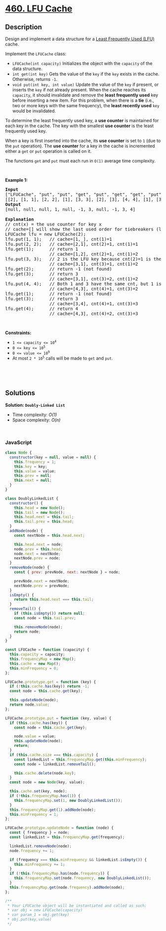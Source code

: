 # [460. LFU Cache](https://leetcode.com/problems/lfu-cache)

## Description

<div class="elfjS" data-track-load="description_content"><p>Design and implement a data structure for a <a href="https://en.wikipedia.org/wiki/Least_frequently_used" target="_blank">Least Frequently Used (LFU)</a> cache.</p>

<p>Implement the <code>LFUCache</code> class:</p>

<ul>
	<li><code>LFUCache(int capacity)</code> Initializes the object with the <code>capacity</code> of the data structure.</li>
	<li><code>int get(int key)</code> Gets the value of the <code>key</code> if the <code>key</code> exists in the cache. Otherwise, returns <code>-1</code>.</li>
	<li><code>void put(int key, int value)</code> Update the value of the <code>key</code> if present, or inserts the <code>key</code> if not already present. When the cache reaches its <code>capacity</code>, it should invalidate and remove the <strong>least frequently used</strong> key before inserting a new item. For this problem, when there is a <strong>tie</strong> (i.e., two or more keys with the same frequency), the <strong>least recently used</strong> <code>key</code> would be invalidated.</li>
</ul>

<p>To determine the least frequently used key, a <strong>use counter</strong> is maintained for each key in the cache. The key with the smallest <strong>use counter</strong> is the least frequently used key.</p>

<p>When a key is first inserted into the cache, its <strong>use counter</strong> is set to <code>1</code> (due to the <code>put</code> operation). The <strong>use counter</strong> for a key in the cache is incremented either a <code>get</code> or <code>put</code> operation is called on it.</p>

<p>The functions&nbsp;<code data-stringify-type="code">get</code>&nbsp;and&nbsp;<code data-stringify-type="code">put</code>&nbsp;must each run in <code>O(1)</code> average time complexity.</p>

<p>&nbsp;</p>
<p><strong class="example">Example 1:</strong></p>

<pre><strong>Input</strong>
["LFUCache", "put", "put", "get", "put", "get", "get", "put", "get", "get", "get"]
[[2], [1, 1], [2, 2], [1], [3, 3], [2], [3], [4, 4], [1], [3], [4]]
<strong>Output</strong>
[null, null, null, 1, null, -1, 3, null, -1, 3, 4]

<strong>Explanation</strong>
// cnt(x) = the use counter for key x
// cache=[] will show the last used order for tiebreakers (leftmost element is  most recent)
LFUCache lfu = new LFUCache(2);
lfu.put(1, 1);   // cache=[1,_], cnt(1)=1
lfu.put(2, 2);   // cache=[2,1], cnt(2)=1, cnt(1)=1
lfu.get(1);      // return 1
                 // cache=[1,2], cnt(2)=1, cnt(1)=2
lfu.put(3, 3);   // 2 is the LFU key because cnt(2)=1 is the smallest, invalidate 2.
&nbsp;                // cache=[3,1], cnt(3)=1, cnt(1)=2
lfu.get(2);      // return -1 (not found)
lfu.get(3);      // return 3
                 // cache=[3,1], cnt(3)=2, cnt(1)=2
lfu.put(4, 4);   // Both 1 and 3 have the same cnt, but 1 is LRU, invalidate 1.
                 // cache=[4,3], cnt(4)=1, cnt(3)=2
lfu.get(1);      // return -1 (not found)
lfu.get(3);      // return 3
                 // cache=[3,4], cnt(4)=1, cnt(3)=3
lfu.get(4);      // return 4
                 // cache=[4,3], cnt(4)=2, cnt(3)=3
</pre>

<p>&nbsp;</p>
<p><strong>Constraints:</strong></p>

<ul>
	<li><code>1 &lt;= capacity&nbsp;&lt;= 10<sup>4</sup></code></li>
	<li><code>0 &lt;= key &lt;= 10<sup>5</sup></code></li>
	<li><code>0 &lt;= value &lt;= 10<sup>9</sup></code></li>
	<li>At most <code>2 * 10<sup>5</sup></code>&nbsp;calls will be made to <code>get</code> and <code>put</code>.</li>
</ul>

<p>&nbsp;</p>
<span style="display: none;">&nbsp;</span></div>

<p>&nbsp;</p>

## Solutions

**Solution: `Doubly-Linked List`**

- Time complexity: <em>O(1)</em>
- Space complexity: <em>O(n)</em>

<p>&nbsp;</p>

### **JavaScript**

```js
class Node {
  constructor(key = null, value = null) {
    this.frequency = 1;
    this.key = key;
    this.value = value;
    this.prev = null;
    this.next = null;
  }
}

class DoublyLinkedList {
  constructor() {
    this.head = new Node();
    this.tail = new Node();
    this.head.next = this.tail;
    this.tail.prev = this.head;
  }
  addNode(node) {
    const nextNode = this.head.next;

    this.head.next = node;
    node.prev = this.head;
    node.next = nextNode;
    nextNode.prev = node;
  }
  removeNode(node) {
    const { prev: prevNode, next: nextNode } = node;

    prevNode.next = nextNode;
    nextNode.prev = prevNode;
  }
  isEmpty() {
    return this.head.next === this.tail;
  }
  removeTail() {
    if (this.isEmpty()) return null;
    const node = this.tail.prev;

    this.removeNode(node);
    return node;
  }
}

const LFUCache = function (capacity) {
  this.capacity = capacity;
  this.frequencyMap = new Map();
  this.cache = new Map();
  this.minFrequency = 0;
};

LFUCache.prototype.get = function (key) {
  if (!this.cache.has(key)) return -1;
  const node = this.cache.get(key);

  this.updateNode(node);
  return node.value;
};

LFUCache.prototype.put = function (key, value) {
  if (this.cache.has(key)) {
    const node = this.cache.get(key);

    node.value = value;
    this.updateNode(node);
    return;
  }
  if (this.cache.size === this.capacity) {
    const linkedList = this.frequencyMap.get(this.minFrequency);
    const node = linkedList.removeTail();

    this.cache.delete(node.key);
  }
  const node = new Node(key, value);

  this.cache.set(key, node);
  if (!this.frequencyMap.has(1)) {
    this.frequencyMap.set(1, new DoublyLinkedList());
  }
  this.frequencyMap.get(1).addNode(node);
  this.minFrequency = 1;
};

LFUCache.prototype.updateNode = function (node) {
  const { frequency } = node;
  const linkedList = this.frequencyMap.get(frequency);

  linkedList.removeNode(node);
  node.frequency += 1;

  if (frequency === this.minFrequency && linkedList.isEmpty()) {
    this.minFrequency += 1;
  }
  if (!this.frequencyMap.has(node.frequency)) {
    this.frequencyMap.set(node.frequency, new DoublyLinkedList());
  }
  this.frequencyMap.get(node.frequency).addNode(node);
};

/**
 * Your LFUCache object will be instantiated and called as such:
 * var obj = new LFUCache(capacity)
 * var param_1 = obj.get(key)
 * obj.put(key,value)
 */
```
